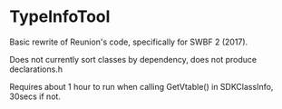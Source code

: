 # TypeInfoTool

Basic rewrite of Reunion's code, specifically for SWBF 2 (2017).

Does not currently sort classes by dependency, does not produce declarations.h

Requires about 1 hour to run when calling GetVtable() in SDKClassInfo, 30secs if not.
